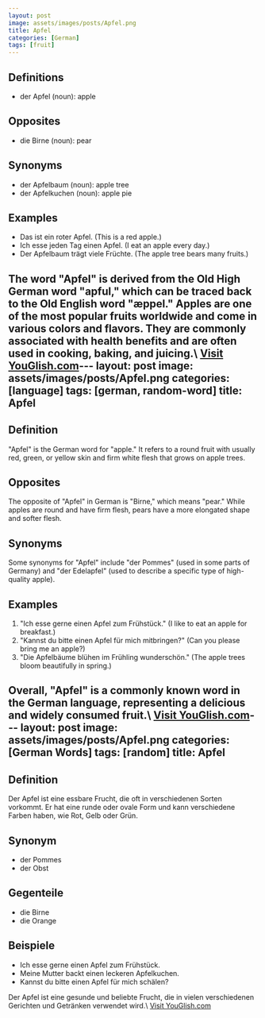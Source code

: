 ```yaml
---
layout: post
image: assets/images/posts/Apfel.png
title: Apfel
categories: [German]
tags: [fruit]
---
```


## Definitions
- der Apfel (noun): apple

## Opposites
- die Birne (noun): pear

## Synonyms
- der Apfelbaum (noun): apple tree
- der Apfelkuchen (noun): apple pie

## Examples
- Das ist ein roter Apfel. (This is a red apple.)
- Ich esse jeden Tag einen Apfel. (I eat an apple every day.)
- Der Apfelbaum trägt viele Früchte. (The apple tree bears many fruits.)

The word "Apfel" is derived from the Old High German word "apful," which can be traced back to the Old English word "æppel." Apples are one of the most popular fruits worldwide and come in various colors and flavors. They are commonly associated with health benefits and are often used in cooking, baking, and juicing.\ <a id="yg-widget-0" class="youglish-widget" data-query="Apfel" data-lang="german" data-components="8412" data-auto-start="0" data-bkg-color="theme_light" data-title="How%20to%20pronounce%20Apfel%20in%20German"  rel="nofollow" href="https://youglish.com">Visit YouGlish.com</a><script async src="https://youglish.com/public/emb/widget.js" charset="utf-8"></script>---
layout: post
image: assets/images/posts/Apfel.png
categories: [language]
tags: [german, random-word]
title: Apfel
---

## Definition
"Apfel" is the German word for "apple." It refers to a round fruit with usually red, green, or yellow skin and firm white flesh that grows on apple trees.

## Opposites
The opposite of "Apfel" in German is "Birne," which means "pear." While apples are round and have firm flesh, pears have a more elongated shape and softer flesh.

## Synonyms
Some synonyms for "Apfel" include "der Pommes" (used in some parts of Germany) and "der Edelapfel" (used to describe a specific type of high-quality apple).

## Examples
1. "Ich esse gerne einen Apfel zum Frühstück." (I like to eat an apple for breakfast.)
2. "Kannst du bitte einen Apfel für mich mitbringen?" (Can you please bring me an apple?)
3. "Die Apfelbäume blühen im Frühling wunderschön." (The apple trees bloom beautifully in spring.)

Overall, "Apfel" is a commonly known word in the German language, representing a delicious and widely consumed fruit.\ <a id="yg-widget-0" class="youglish-widget" data-query="Apfel" data-lang="german" data-components="8412" data-auto-start="0" data-bkg-color="theme_light" data-title="How%20to%20pronounce%20Apfel%20in%20German"  rel="nofollow" href="https://youglish.com">Visit YouGlish.com</a><script async src="https://youglish.com/public/emb/widget.js" charset="utf-8"></script>---
layout: post
image: assets/images/posts/Apfel.png
categories: [German Words]
tags: [random]
title: Apfel
---

## Definition
Der Apfel ist eine essbare Frucht, die oft in verschiedenen Sorten vorkommt. Er hat eine runde oder ovale Form und kann verschiedene Farben haben, wie Rot, Gelb oder Grün.

## Synonym
- der Pommes
- der Obst

## Gegenteile
- die Birne
- die Orange

## Beispiele
- Ich esse gerne einen Apfel zum Frühstück.
- Meine Mutter backt einen leckeren Apfelkuchen.
- Kannst du bitte einen Apfel für mich schälen?

Der Apfel ist eine gesunde und beliebte Frucht, die in vielen verschiedenen Gerichten und Getränken verwendet wird.\ <a id="yg-widget-0" class="youglish-widget" data-query="Apfel" data-lang="german" data-components="8412" data-auto-start="0" data-bkg-color="theme_light" data-title="How%20to%20pronounce%20Apfel%20in%20German"  rel="nofollow" href="https://youglish.com">Visit YouGlish.com</a><script async src="https://youglish.com/public/emb/widget.js" charset="utf-8"></script>